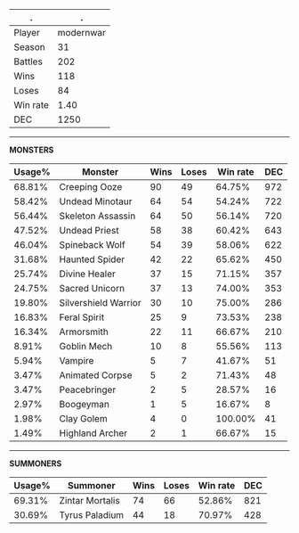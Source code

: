 .|.
|-|-
Player|modernwar
Season|31
Battles|202
Wins|118
Loses|84
Win rate|1.40
DEC|1250

---
**MONSTERS**

Usage%|Monster|Wins|Loses|Win rate|DEC|
-|-|-|-|-|-|
68.81%|Creeping Ooze|90|49|64.75%|972|
58.42%|Undead Minotaur|64|54|54.24%|722|
56.44%|Skeleton Assassin|64|50|56.14%|720|
47.52%|Undead Priest|58|38|60.42%|643|
46.04%|Spineback Wolf|54|39|58.06%|622|
31.68%|Haunted Spider|42|22|65.62%|450|
25.74%|Divine Healer|37|15|71.15%|357|
24.75%|Sacred Unicorn|37|13|74.00%|353|
19.80%|Silvershield Warrior|30|10|75.00%|286|
16.83%|Feral Spirit|25|9|73.53%|238|
16.34%|Armorsmith|22|11|66.67%|210|
8.91%|Goblin Mech|10|8|55.56%|113|
5.94%|Vampire|5|7|41.67%|51|
3.47%|Animated Corpse|5|2|71.43%|48|
3.47%|Peacebringer|2|5|28.57%|16|
2.97%|Boogeyman|1|5|16.67%|8|
1.98%|Clay Golem|4|0|100.00%|41|
1.49%|Highland Archer|2|1|66.67%|15|

---
**SUMMONERS**

Usage%|Summoner|Wins|Loses|Win rate|DEC|
-|-|-|-|-|-|
69.31%|Zintar Mortalis|74|66|52.86%|821|
30.69%|Tyrus Paladium|44|18|70.97%|428|
